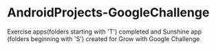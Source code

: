 # AndroidProjects-GoogleChallenge
Exercise apps(folders starting with 'T') completed and Sunshine app (folders beginning with 'S') created for Grow with Google Challenge
